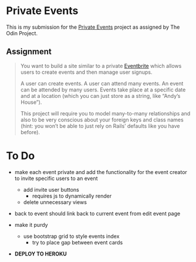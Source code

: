 # Private Events

This is my submission for the [Private Events](https://www.theodinproject.com/lessons/ruby-on-rails-private-events) project as assigned by The Odin Project.

## Assignment
>You want to build a site similar to a private [Eventbrite](https://eventbrite.com) which allows users to create events and then manage user signups.
>
>A user can create events. A user can attend many events. An event can be attended by many users. Events take place at a specific date and at a location (which you can just store as a string, like “Andy’s House”).
>
>This project will require you to model many-to-many relationships and also to be very conscious about your foreign keys and class names (hint: you won’t be able to just rely on Rails’ defaults like you have before).

# To Do
- make each event private and add the functionality for the event creator to invite specific users to an event
  - add invite user buttons
    - requires js to dynamically render
  - delete unnecessary views

- back to event should link back to current event from edit event page

- make it purdy
  - use bootstrap grid to style events index
    - try to place gap between event cards


- **DEPLOY TO HEROKU**